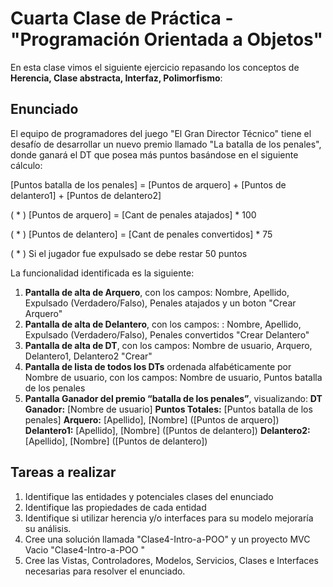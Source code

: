 # Cuarta Clase de Práctica - "Programación Orientada a Objetos"

En esta clase vimos el siguiente ejercicio repasando los conceptos de **Herencia, Clase abstracta, Interfaz, Polimorfismo**:

## Enunciado
El equipo de programadores del juego "El Gran Director Técnico" tiene el desafío de desarrollar un nuevo premio llamado "La batalla de los penales", donde ganará el DT que posea más puntos basándose en el siguiente cálculo:

[Puntos batalla de los penales] = [Puntos de arquero] + [Puntos de delantero1] + [Puntos de delantero2]

( * ) [Puntos de arquero] = [Cant de penales atajados] * 100

( * ) [Puntos de delantero] = [Cant de penales convertidos] * 75

( * ) Si el jugador fue expulsado se debe restar 50 puntos

La funcionalidad identificada es la siguiente:
1. **Pantalla de alta de Arquero**, con los campos: Nombre, Apellido, Expulsado (Verdadero/Falso), Penales atajados y un boton "Crear Arquero"
2. **Pantalla de alta de Delantero**, con los campos: : Nombre, Apellido, Expulsado (Verdadero/Falso), Penales convertidos "Crear Delantero"
3. **Pantalla de alta de DT**, con los campos:  Nombre de usuario, Arquero, Delantero1, Delantero2 "Crear"
4. **Pantalla de lista de todos los DTs** ordenada alfabéticamente por Nombre de usuario, con los campos: Nombre de usuario, Puntos batalla de los penales
5. **Pantalla Ganador del premio “batalla de los penales”**, visualizando:
    **DT Ganador:** [Nombre de usuario]
    **Puntos Totales:** [Puntos batalla de los penales]
    **Arquero:** [Apellido], [Nombre] ([Puntos de arquero])
    **Delantero1:** [Apellido], [Nombre] ([Puntos de delantero])
    **Delantero2:** [Apellido], [Nombre] ([Puntos de delantero])

## Tareas a realizar
1. Identifique las entidades y potenciales clases del enunciado
2. Identifique las propiedades de cada entidad
3. Identifique si utilizar herencia y/o interfaces para su modelo mejoraría su análisis.
4. Cree una solución llamada "Clase4-Intro-a-POO" y un proyecto MVC Vacio "Clase4-Intro-a-POO " 
5. Cree las Vistas, Controladores, Modelos, Servicios, Clases e Interfaces necesarias para resolver el enunciado.